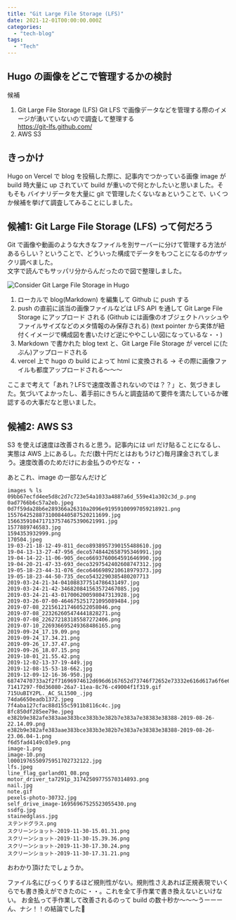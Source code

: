 ```yaml
---
title: "Git Large File Storage (LFS)"
date: 2021-12-01T00:00:00.000Z
categories: 
  - "tech-blog"
tags:
  - "Tech"
---
```


## Hugo の画像をどこで管理するかの検討
候補
1. Git Large File Storage (LFS) 
Git LFS で画像データなどを管理する際のイメージが湧いていないので調査して整理する  
https://git-lfs.github.com/  
2. AWS S3

## きっかけ
Hugo on Vercel で blog を投稿した際に、記事内でつかっている画像 image が build 時大量に up されていて build が重いので何とかしたいと思いました。そもそも バイナリデータを大量に git で管理したくないなぁということで、いくつか候補を挙げて調査してみることにしました。

## 候補1: Git Large File Storage (LFS) って何だろう
Git で画像や動画のような大きなファイルを別サーバーに分けて管理する方法があるらしい？ということで、どういった構成でデータをもつことになるのかザックリ調べました。  
文字で読んでもサッパリ分からんだったので図で整理しました。

![Consider Git Large File Storage in Hugo](/images/lfs.jpeg)  


1. ローカルで blog(Markdown) を編集して Github に push する
2. push の直前に該当の画像ファイルなどは LFS API を通して Git Large File Storage にアップロード される (Github には画像のオブジェクトハッシュやファイルサイズなどのメタ情報のみ保存される)
(text pointer から実体が紐付くイメージで構成図を書いたけど逆にややこしい図になっているな・・)
3. Markdown で書かれた blog text と、Git Large File Storage が vercel に(たぶん)アップロードされる
4. vercel 上で hugo の build によって html に変換される → その際に画像ファイルも都度アップロードされる〜〜〜
  
ここまで考えて「あれ？LFSで速度改善されないのでは？？」と、気づきました。気づいてよかったし、着手前にきちんと調査詰めて要件を満たしているか確認するの大事だなと思いました。

## 候補2: AWS S3
S3 を使えば速度は改善されると思う。記事内には url だけ貼ることになるし、実態は AWS 上にあるし。ただ(数十円だとはおもうけど)毎月課金されてしまう。速度改善のためだけにお金払うのやだな・・
  
あとこれ、image の一部なんだけど  

```
images % ls
09bb67ecfd4ee5d8c2d7c723e54a1033a4887a6d_559e41a302c3d_p.png
0ad7766b6c57a2eb.jpeg
0d7f59da28b6e289366a26310a2096e91959100997059218921.png
15576425288731008440587520211699.jpg
1566359104717137574675390621991.jpg
1577889746583.jpg
1594353932999.png
170504.jpeg
19-03-21-18-12-49-811_deco8938957390155488610.jpg
19-04-13-13-27-47-956_deco5748442658795346991.jpg
19-04-14-22-11-06-905_deco6693760064591646990.jpg
19-04-20-21-47-33-693_deco3297542402608747312.jpg
19-05-18-23-44-31-076_deco6466989210618979373.jpg
19-05-18-23-44-50-735_deco5432290385480207713
2019-03-24-21-34-041088377514786431497.jpg
2019-03-24-21-42-346820841563572467085.jpg
2019-03-24-21-43-017006200598047313928.jpg
2019-03-26-07-00-464675251721095089484.jpg
2019-07-08_221561217460522058046.png
2019-07-08_223262605474441828271.png
2019-07-08_226272183185587272406.png
2019-07-10_226936695249368486165.png
2019-09-24_17.19.09.png
2019-09-24_17.34.21.png
2019-09-26_17.37.47.png
2019-09-26_18.07.15.png
2019-10-01_21.55.42.png
2019-12-02-13-37-19-449.jpg
2019-12-08-15-53-18-662.jpg
2019-12-09-12-16-36-950.jpg
68747470733a2f2f71696974612d696d6167652d73746f72652e73332e616d617a6f6e6177732e636f6d2f302f3139313639372f30666336393162652d306136362d303364372d356538612d6562393530383665663030302e6a70656.jpeg
71417297-f0d36080-26a7-11ea-8c76-c49004f1f319.gif
715UuBIY2PL._AC_SL1500_.jpg
74da6650eadb1372.jpeg
7f4aba127cfac88d155c5911b8116c4c.jpg
8fc850df285ee79e.jpeg
e382b9e382afe383aae383bce383b3e382b7e383a7e38383e38388-2019-08-26-22.14.09.png
e382b9e382afe383aae383bce383b3e382b7e383a7e38383e38388-2019-08-26-23.06.04-1.png
f6d5fad4149c03e9.png
image-1.png
image-10.png
l0001976550975951702732122.jpg
lfs.jpeg
line_flag_garland01_08.png
motor_driver_ta7291p_31742509775570314893.png
nail.jpg
note.gif
pexels-photo-30732.jpg
self_drive_image-16956967525523055430.png
ssdfg.jpg
stainedglass.jpg
ステンドグラス.png
スクリーンショット-2019-11-30-15.01.31.png
スクリーンショット-2019-11-30-15.39.36.png
スクリーンショット-2019-11-30-17.30.24.png
スクリーンショット-2019-11-30-17.31.21.png
```

おわかり頂けたでしょうか。
  
ファイル名にびっくりするほど規則性がない。規則性さえあれば正規表現でいくらでも書き換えができたのに・・。これを全て手作業で書き換えないといけない。
お金払って手作業して改善されるのって build の数十秒か〜〜〜うーーーん、ナシ！！の結論でした🙌